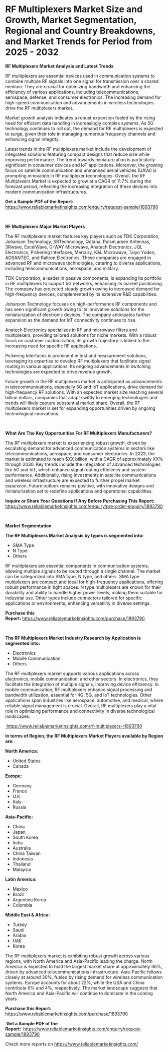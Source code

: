<p><h1>RF Multiplexers Market Size and Growth, Market Segmentation, Regional and Country Breakdowns, and Market Trends for Period from 2025 -  2032</h1></p><p><strong>RF Multiplexers Market Analysis and Latest Trends</strong></p>
<p><p>RF multiplexers are essential devices used in communication systems to combine multiple RF signals into one signal for transmission over a shared medium. They are crucial for optimizing bandwidth and enhancing the efficiency of various applications, including telecommunications, aerospace, defense, and consumer electronics. The increasing demand for high-speed communication and advancements in wireless technologies drive the RF multiplexers market.</p><p>Market growth analysis indicates a robust expansion fueled by the rising need for efficient data handling in increasingly complex systems. As 5G technology continues to roll out, the demand for RF multiplexers is expected to surge, given their role in managing numerous frequency channels and enhancing signal integrity.</p><p>Latest trends in the RF multiplexers market include the development of integrated solutions featuring compact designs that reduce size while improving performance. The trend towards miniaturization is particularly significant in consumer devices and IoT applications. Moreover, the growing focus on satellite communication and unmanned aerial vehicles (UAVs) is prompting innovation in RF multiplexer technologies. Overall, the RF Multiplexers Market is expected to grow at a CAGR of 11.7% during the forecast period, reflecting the increasing integration of these devices into modern communication infrastructures.</p></p>
<p><strong>Get a Sample PDF of the Report:&nbsp;</strong> <a href="https://www.reliablemarketinsights.com/enquiry/request-sample/1893790?utm_campaign=2891&utm_medium=2&utm_source=Github&utm_content=ia&utm_term=06042025&utm_id=rf-multiplexers">https://www.reliablemarketinsights.com/enquiry/request-sample/1893790</a></p>
<p>&nbsp;</p>
<p><strong>RF Multiplexers Major Market Players</strong></p>
<p><p>The RF multiplexers market features key players such as TDK Corporation, Johanson Technology, SRTechnology, Qotana, PulseLarsen Antennas, 3Rwave, ExcelWave, G-WAY Microwave, Anatech Electronics, JQL Electronics, Pickering Interfaces, Mercury, K&L Microwave, Taiyo Yuden, ADSANTEC, and Raltron Electronics. These companies are engaged in advanced RF and microwave technologies, catering to diverse applications, including telecommunications, aerospace, and military.</p><p>TDK Corporation, a leader in passive components, is expanding its portfolio in RF multiplexers to support 5G networks, enhancing its market positioning. The company has projected steady growth owing to increased demand for high-frequency devices, complemented by its extensive R&D capabilities.</p><p>Johanson Technology focuses on high-performance RF components and has seen significant growth owing to its innovative solutions for the miniaturization of electronic devices. The company anticipates further expansion as the demand for IoT connectivity continues to rise.</p><p>Anatech Electronics specializes in RF and microwave filters and multiplexers, providing tailored solutions for niche markets. With a robust focus on customer customization, its growth trajectory is linked to the increasing need for specific RF applications.</p><p>Pickering Interfaces is prominent in test and measurement solutions, leveraging its expertise to develop RF multiplexers that facilitate signal routing in various applications. Its ongoing advancements in switching technologies are expected to drive revenue growth.</p><p>Future growth in the RF multiplexers market is anticipated as advancements in telecommunications, especially 5G and IoT applications, drive demand for high-frequency RF solutions. With an expected market size reaching several billion dollars, companies that adapt swiftly to emerging technologies and trends will likely capture substantial market share. Overall, the RF multiplexers market is set for expanding opportunities driven by ongoing technological innovations.</p></p>
<p>&nbsp;</p>
<p><strong>What Are The Key Opportunities For RF Multiplexers Manufacturers?</strong></p>
<p><p>The RF multiplexers market is experiencing robust growth, driven by escalating demand for advanced communication systems in sectors like telecommunications, aerospace, and consumer electronics. In 2023, the market is estimated to reach $XX billion, with a CAGR of approximately XX% through 2030. Key trends include the integration of advanced technologies like 5G and IoT, which enhance signal routing efficiency and system performance. Additionally, rising investments in satellite communications and wireless infrastructure are expected to further propel market expansion. Future outlook remains positive, with innovative designs and miniaturization set to redefine applications and operational capabilities.</p></p>
<p><strong>Inquire or Share Your Questions If Any Before Purchasing This Report:</strong> <a href="https://www.reliablemarketinsights.com/enquiry/pre-order-enquiry/1893790?utm_campaign=2891&utm_medium=2&utm_source=Github&utm_content=ia&utm_term=06042025&utm_id=rf-multiplexers">https://www.reliablemarketinsights.com/enquiry/pre-order-enquiry/1893790</a></p>
<p>&nbsp;</p>
<p><strong>Market Segmentation</strong></p>
<p><strong>The RF Multiplexers Market Analysis by types is segmented into:</strong></p>
<p><ul><li>SMA Type</li><li>N Type</li><li>Others</li></ul></p>
<p><p>RF multiplexers are essential components in communication systems, allowing multiple signals to be routed through a single channel. The market can be categorized into SMA type, N type, and others. SMA type multiplexers are compact and ideal for high-frequency applications, offering robust performance in tight spaces. N type multiplexers are known for their durability and ability to handle higher power levels, making them suitable for industrial use. Other types include connectors tailored for specific applications or environments, enhancing versatility in diverse settings.</p></p>
<p><strong>Purchase this Report:&nbsp;</strong><a href="https://www.reliablemarketinsights.com/purchase/1893790?utm_campaign=2891&utm_medium=2&utm_source=Github&utm_content=ia&utm_term=06042025&utm_id=rf-multiplexers">https://www.reliablemarketinsights.com/purchase/1893790</a></p>
<p>&nbsp;</p>
<p><strong>The RF Multiplexers Market Industry Research by Application is segmented into:</strong></p>
<p><ul><li>Electronics</li><li>Mobile Communication</li><li>Others</li></ul></p>
<p><p>The RF multiplexers market supports various applications across electronics, mobile communication, and other sectors. In electronics, they facilitate the integration of multiple signals, improving device efficiency. In mobile communication, RF multiplexers enhance signal processing and bandwidth utilization, essential for 4G, 5G, and IoT technologies. Other applications span industries like aerospace, automotive, and medical, where reliable signal management is crucial. Overall, RF multiplexers play a vital role in optimizing performance and connectivity in diverse technological landscapes.</p></p>
<p><a href="https://www.reliablemarketinsights.com/rf-multiplexers-r1893790?utm_campaign=2891&utm_medium=2&utm_source=Github&utm_content=ia&utm_term=06042025&utm_id=rf-multiplexers">&nbsp;https://www.reliablemarketinsights.com/rf-multiplexers-r1893790</a></p>
<p><strong>In terms of Region, the RF Multiplexers Market Players available by Region are:</strong></p>
<p>
    <p> <strong> North America: </strong>
        <ul>
            <li>United States</li>
            <li>Canada</li>
        </ul>
        </p> 
    <p> <strong> Europe: </strong>
        <ul>
            <li>Germany</li>
            <li>France</li>
            <li>U.K.</li>
            <li>Italy</li>
            <li>Russia</li>
        </ul>
        </p> 
    <p> <strong> Asia-Pacific: </strong>
        <ul>
            <li>China</li>
            <li>Japan</li>
            <li>South Korea</li>
            <li>India</li>
            <li>Australia</li>
            <li>China Taiwan</li>
            <li>Indonesia</li>
            <li>Thailand</li>
            <li>Malaysia</li>
        </ul>
        </p> 
    <p> <strong> Latin America: </strong>
        <ul>
            <li>Mexico</li>
            <li>Brazil</li>
            <li>Argentina Korea</li>
            <li>Colombia</li>
        </ul>
        </p> 
    <p> <strong> Middle East & Africa: </strong>
        <ul>
            <li>Turkey</li>
            <li>Saudi</li>
            <li>Arabia</li>
            <li>UAE</li>
            <li>Korea</li>
        </ul>
    </p>
    </p>
<p><p>The RF multiplexers market is exhibiting robust growth across various regions, with North America and Asia-Pacific leading the charge. North America is expected to hold the largest market share at approximately 36%, driven by advanced telecommunications infrastructure. Asia-Pacific follows closely at around 30%, fueled by rising demand for wireless communication systems. Europe accounts for about 22%, while the USA and China contribute 6% and 4%, respectively. The market landscape suggests that North America and Asia-Pacific will continue to dominate in the coming years.</p></p>
<p><strong>Purchase this Report: </strong><a href="https://www.reliablemarketinsights.com/purchase/1893790?utm_campaign=2891&utm_medium=2&utm_source=Github&utm_content=ia&utm_term=06042025&utm_id=rf-multiplexers">https://www.reliablemarketinsights.com/purchase/1893790</a></p>
<p>&nbsp;<strong>Get a Sample PDF of the Report:&nbsp;&nbsp;</strong><a href="https://www.reliablemarketinsights.com/enquiry/request-sample/1893790?utm_campaign=2891&utm_medium=2&utm_source=Github&utm_content=ia&utm_term=06042025&utm_id=rf-multiplexers">https://www.reliablemarketinsights.com/enquiry/request-sample/1893790</a></p>
<p><strong></strong></p>
<p>Check more reports on <a href="https://www.reliablemarketinsights.com/?utm_campaign=2891&utm_medium=2&utm_source=Github&utm_content=ia&utm_term=06042025&utm_id=rf-multiplexers">https://www.reliablemarketinsights.com/</a></p>